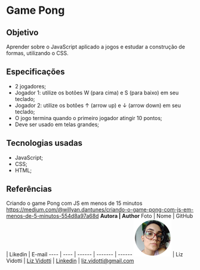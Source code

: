 # Game Pong
## Objetivo
Aprender sobre o JavaScript aplicado a jogos e estudar a construção de formas, utilizando o CSS.
## Especificações
- 2 jogadores;
- Jogador 1: utilize os botões W (para cima) e S (para baixo) em seu teclado;
- Jogador 2: utilize os botões &#8593; (arrow up) e &#8595; (arrow down) em seu teclado;
- O jogo termina quando o primeiro jogador atingir 10 pontos;
- Deve ser usado em telas grandes;
## Tecnologias usadas
- JavaScript;
- CSS;
- HTML;
## Referências
Criando o game Pong com JS em menos de 15 minutos https://medium.com/@willyan.dantunes/criando-o-game-pong-com-js-em-menos-de-5-minutos-554d8a97a68d
**Autora | Author**
Foto | Nome | GitHub | Likedin | E-mail
---- | ---- | ------ | ------- | ------
<img src="./img/perfil.png" width="100px">  | Liz Vidotti | [Liz Vidotti](https://github.com/lizvidotti91) | [Linkedin](https://www.linkedin.com/in/elisetevidotti/) | liz.vidotti@gmail.com
